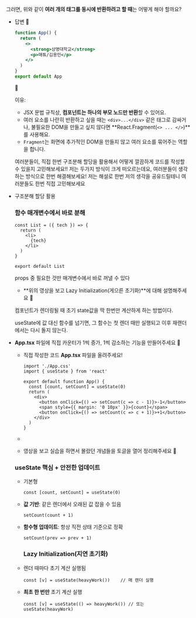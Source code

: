 그러면, 위와 같이 **여러 개의 태그를 동시에 반환하려고 할 때**는 어떻게 해야 할까요?

- 답변 🍠
    
    ```jsx
    function App() {
      return (
        <>
          <strong>상명대학교</strong>
          <p>매튜/김용민</p>
        </>
      )
    }
    export default App
    
    ```
    
    <aside>
    🍠
    
    이유: 
    
    - JSX 문법 규칙상, **컴포넌트는 하나의 부모 노드만 반환**할 수 있어요.
    - 여러 요소를 나란히 반환하고 싶을 때는 `<div>...</div>` 같은 태그로 감싸거나, 불필요한 DOM을 만들고 싶지 않다면 **React.Fragment(`<> ... </>`)**를 사용해요.
    - `Fragment`는 화면에 추가적인 DOM을 만들지 않고 여러 요소를 묶어주는 역할을 합니다.
    </aside>

    여러분들이, 직접 한번 구조분해 할당을 활용해서 어떻게 깔끔하게 코드를 작성할 수 있을지 고민해보세요!! 
저는 두가지 방식이 크게 떠오르는데요, 여러분들이 생각하는 방식으로 한번 해결해보세요! 저는 해설로 한번 저의 생각을 공유드릴테니 여러분들도 한번 직접 고민해보세요

- 구조분해 할당 활용
    
    ### 함수 매개변수에서 바로 분해
    
    ```tsx
    const List = ({ tech }) => {
      return (
        <li>
          {tech}
        </li>
      )
    }
    
    export default List
    ```
    
    props 중 필요한 것만 매개변수에서 바로 꺼낼 수 있다
    

    - **위의 영상을 보고 Lazy Initialization(게으른 초기화)**에 대해 설명해주세요 🍠
    
    컴포넌트가 렌더링될 때 초기 state값을 딱 한번만 계산하게 하는 방법이다.
    
    useState에 값 대신 함수를 넘기면, 그 함수는 첫 렌더 때만 실행되고 이후 재랜더에서는 다시 돌지 않는다.
    
- **App.tsx** 파일에 직접 카운터가 1씩 증가, 1씩 감소하는 기능을 만들어주세요 🍠
    - 직접 작성한 코드 **App.tsx** 파일을 올려주세요!
        
        ```tsx
        import './App.css'
        import { useState } from 'react'
        
        export default function App() {
          const [count, setCount] = useState(0)
          return (
            <div>
              <button onClick={() => setCount(c => c - 1)}>-1</button>
              <span style={{ margin: '0 10px' }}>{count}</span>
              <button onClick={() => setCount(c => c + 1)}>+1</button>
            </div>
          )
        }
        ```
        
    -
    - 영상을 보고 실습을 하면서 몰랐던 개념들을 토글을 열어 정리해주세요 🍠
    
    ### useState 핵심 + 안전한 업데이트
    
    - 기본형
        
        ```tsx
        const [count, setCount] = useState(0)
        
        ```
        
    - **값 기반**: 같은 렌더에서 오래된 값 잡을 수 있음
        
        ```tsx
        setCount(count + 1)
        
        ```
        
    - **함수형 업데이트**: 항상 직전 상태 기준으로 정확
        
        ```tsx
        setCount(prev => prev + 1)
        
        ```
        
        ### Lazy Initialization(지연 초기화)
        
    
    - 렌더 때마다 초기 계산 실행됨
        
        ```tsx
        const [v] = useState(heavyWork())    // 매 렌더 실행
        
        ```
        
    - **최초 한 번만** 초기 계산 실행
        
        ```tsx
        const [v] = useState(() => heavyWork()) // 또는 useState(heavyWork)
        
        ```